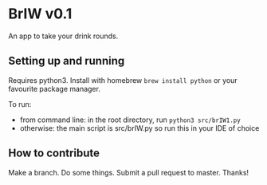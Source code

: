 # BrIW v0.1

An app to take your drink rounds.

## Setting up and running

Requires python3. Install with homebrew `brew install python` or your favourite package manager.

To run: 

- from command line: in the root directory, run `python3 src/brIW1.py`
- otherwise: the main script is src/brIW.py so run this in your IDE of choice 

## How to contribute

Make a branch. Do some things. Submit a pull request to master. Thanks!

